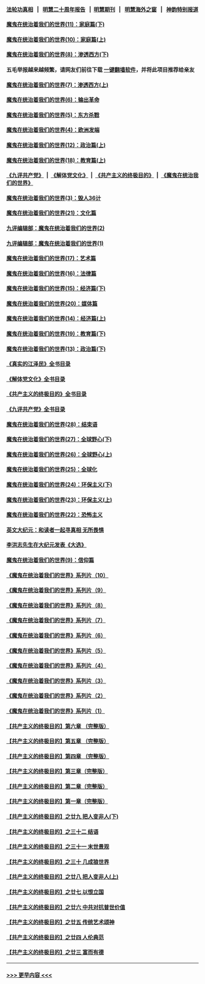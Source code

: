 #### [法轮功真相](https://github.com/gfw-breaker/truth/blob/master/README.md?t=0) &nbsp;&nbsp;|&nbsp;&nbsp; [明慧二十周年报告](https://github.com/gfw-breaker/mh-reports/blob/master/README.md?t=0) &nbsp;&nbsp;|&nbsp;&nbsp;[明慧期刊](https://github.com/gfw-breaker/mh-qikan) &nbsp;&nbsp;|&nbsp;&nbsp; [明慧海外之窗](https://github.com/gfw-breaker/mh-news/blob/master/README.md?t=0) &nbsp;&nbsp;|&nbsp;&nbsp; [神韵特别报道](https://github.com/gfw-breaker/mh-news/blob/master/shenyun.md?t=0)
#### [魔鬼在统治着我们的世界(11)：家庭篇(下)](../pages/nsc422/n10440961.md?t=12092150) 
#### [魔鬼在统治着我们的世界(10)：家庭篇(上)](../pages/nsc422/n10435448.md?t=12092150) 
#### [魔鬼在统治着我们的世界(8)：渗透西方(下)](../pages/nsc422/n10429603.md?t=12092150) 
#### 五毛举报越来越频繁，请网友们前往下载 [一键翻墙软件](https://github.com/gfw-breaker/ssr-accounts)，并将此项目推荐给亲友
#### [魔鬼在统治着我们的世界(7)：渗透西方(上)](../pages/nsc422/n10426013.md?t=12092150) 
#### [魔鬼在统治着我们的世界(6)：输出革命](../pages/nsc422/n10421536.md?t=12092150) 
#### [魔鬼在统治着我们的世界(5)：东方杀戮](../pages/nsc422/n10417707.md?t=12092150) 
#### [魔鬼在统治着我们的世界(4)：欧洲发端](../pages/nsc422/n10414890.md?t=12092150) 
#### [魔鬼在统治着我们的世界(12)：政治篇(上)](../pages/nsc422/n10444576.md?t=12092150) 
#### [魔鬼在统治着我们的世界(18)：教育篇(上)](../pages/nsc422/n10526970.md?t=12092150) 
#### [《九评共产党》](https://github.com/begood0513/9ping.md/blob/master/README.md) &nbsp;|&nbsp; [《解体党文化》](../../../../jtdwh.md/blob/master/README.md)  &nbsp;|&nbsp; [《共产主义的终极目的》](../../../../gczydzjmd.md/blob/master/README.md) &nbsp;|&nbsp; [《魔鬼在统治我们的世界》](../../../../mgztzwmdsj.md/blob/master/README.md) 
#### [魔鬼在统治着我们的世界(3)：毁人36计](../pages/nsc422/n10411583.md?t=12092150) 
#### [魔鬼在统治着我们的世界(21)：文化篇](../pages/nsc422/n10597706.md?t=12092150) 
#### [九评编辑部：魔鬼在统治着我们的世界(2)](../pages/nsc422/n10410036.md?t=12092150) 
#### [九评编辑部：魔鬼在统治着我们的世界(1)](../pages/nsc422/n10406825.md?t=12092150) 
#### [魔鬼在统治着我们的世界(17)：艺术篇](../pages/nsc422/n10499093.md?t=12092150) 
#### [魔鬼在统治着我们的世界(16)：法律篇](../pages/nsc422/n10485969.md?t=12092150) 
#### [魔鬼在统治着我们的世界(15)：经济篇(下)](../pages/nsc422/n10469975.md?t=12092150) 
#### [魔鬼在统治着我们的世界(20)：媒体篇](../pages/nsc422/n10586579.md?t=12092150) 
#### [魔鬼在统治着我们的世界(14)：经济篇(上)](../pages/nsc422/n10457370.md?t=12092150) 
#### [魔鬼在统治着我们的世界(19)：教育篇(下)](../pages/nsc422/n10564808.md?t=12092150) 
#### [魔鬼在统治着我们的世界(13)：政治篇(下)](../pages/nsc422/n10448270.md?t=12092150) 
#### [《真实的江泽民》全书目录](../pages/nsc422/n13721399.md?t=12092150) 
#### [《解体党文化》全书目录](../pages/nsc422/n13721157.md?t=12092150) 
#### [《共产主义的终极目的》全书目录](../pages/nsc422/n13721048.md?t=12092150) 
#### [《九评共产党》全书目录](../pages/nsc422/n13708085.md?t=12092150) 
#### [魔鬼在统治着我们的世界(28)：结束语](../pages/nsc422/n10936246.md?t=12092150) 
#### [魔鬼在统治着我们的世界(27)：全球野心(下)](../pages/nsc422/n10928319.md?t=12092150) 
#### [魔鬼在统治着我们的世界(26)：全球野心(上)](../pages/nsc422/n10900318.md?t=12092150) 
#### [魔鬼在统治着我们的世界(25)：全球化](../pages/nsc422/n10788205.md?t=12092150) 
#### [魔鬼在统治着我们的世界(24)：环保主义(下)](../pages/nsc422/n10695307.md?t=12092150) 
#### [魔鬼在统治着我们的世界(23)：环保主义(上)](../pages/nsc422/n10688613.md?t=12092150) 
#### [魔鬼在统治着我们的世界(22)：恐怖主义](../pages/nsc422/n10614727.md?t=12092150) 
#### [英文大纪元：和读者一起寻真相 无所畏惧](../pages/nsc422/n12542027.md?t=12092150) 
#### [李洪志先生在大纪元发表《大选》](../pages/nsc422/n12534746.md?t=12092150) 
#### [魔鬼在统治着我们的世界(9)：信仰篇](../pages/nsc422/n10432159.md?t=12092150) 
#### [《魔鬼在统治着我们的世界》系列片（10）](../pages/nsc422/n12292670.md?t=12092150) 
#### [《魔鬼在统治着我们的世界》系列片（9）](../pages/nsc422/n12290859.md?t=12092150) 
#### [《魔鬼在统治着我们的世界》系列片（8）](../pages/nsc422/n12287445.md?t=12092150) 
#### [《魔鬼在统治着我们的世界》系列片（7）](../pages/nsc422/n12283425.md?t=12092150) 
#### [《魔鬼在统治着我们的世界》系列片（6）](../pages/nsc422/n12282314.md?t=12092150) 
#### [《魔鬼在统治着我们的世界》系列片（5）](../pages/nsc422/n12281419.md?t=12092150) 
#### [《魔鬼在统治着我们的世界》系列片（4）](../pages/nsc422/n12274024.md?t=12092150) 
#### [《魔鬼在统治着我们的世界》系列片（3）](../pages/nsc422/n12271322.md?t=12092150) 
#### [《魔鬼在统治着我们的世界》系列片（2）](../pages/nsc422/n12269049.md?t=12092150) 
#### [《魔鬼在统治着我们的世界》系列片（1）](../pages/nsc422/n12267575.md?t=12092150) 
#### [【共产主义的终极目的】第六章 （完整版）](../pages/nsc422/n11428913.md?t=12092150) 
#### [【共产主义的终极目的】第五章 （完整版）](../pages/nsc422/n11428912.md?t=12092150) 
#### [【共产主义的终极目的】第四章 （完整版）](../pages/nsc422/n11428907.md?t=12092150) 
#### [【共产主义的终极目的】第三章（完整版）](../pages/nsc422/n11428848.md?t=12092150) 
#### [【共产主义的终极目的】第二章（完整版）](../pages/nsc422/n11428831.md?t=12092150) 
#### [【共产主义的终极目的】第一章（完整版）](../pages/nsc422/n11417651.md?t=12092150) 
#### [【共产主义的终极目的】之廿九 把人变非人(下)](../pages/nsc422/n11344140.md?t=12092150) 
#### [【共产主义的终极目的】之三十二 结语](../pages/nsc422/n11360535.md?t=12092150) 
#### [【共产主义的终极目的】之三十一 末世景观](../pages/nsc422/n11351129.md?t=12092150) 
#### [【共产主义的终极目的】之三十 几成狼世界](../pages/nsc422/n11348280.md?t=12092150) 
#### [【共产主义的终极目的】之廿八 把人变非人(上)](../pages/nsc422/n11340492.md?t=12092150) 
#### [【共产主义的终极目的】之廿七 以恨立国](../pages/nsc422/n11336944.md?t=12092150) 
#### [【共产主义的终极目的】之廿六 中共对抗普世价值](../pages/nsc422/n11324785.md?t=12092150) 
#### [【共产主义的终极目的】之廿五 传统艺术颂神](../pages/nsc422/n11296396.md?t=12092150) 
#### [【共产主义的终极目的】之廿四 人伦典范](../pages/nsc422/n11296397.md?t=12092150) 
#### [【共产主义的终极目的】之廿三 富而有德](../pages/nsc422/n11283598.md?t=12092150) 

----
#### [ >>> 更早内容 <<< ](../indexes/nsc422-earlier.md)
